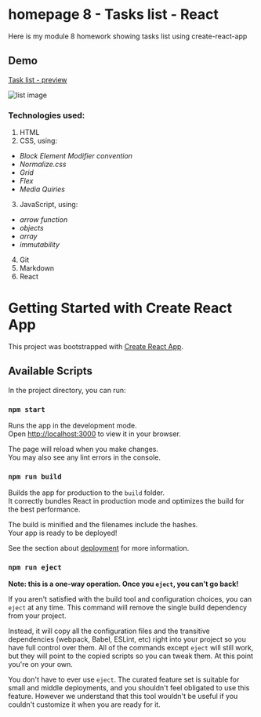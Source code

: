 # homepage 8 - Tasks list - React
Here is my module 8 homework showing tasks list using create-react-app

## Demo

[Task list - preview](https://parvinaodinaeva.github.io/tasks-list-react/)

![list image](https://i.postimg.cc/tTCL6wRK/list-image.png)

### Technologies used:
1. HTML
2. CSS, using:
  - *Block Element Modifier convention*
  - *Normalize.css*
  - *Grid*
  - *Flex*
  - *Media Quiries*
3. JavaScript, using:
  - *arrow function*
  - *objects*
  - *array*
  - *immutability*
4. Git 
5. Markdown
6. React

# Getting Started with Create React App

This project was bootstrapped with [Create React App](https://github.com/facebook/create-react-app).

## Available Scripts

In the project directory, you can run:

### `npm start`

Runs the app in the development mode.\
Open [http://localhost:3000](http://localhost:3000) to view it in your browser.

The page will reload when you make changes.\
You may also see any lint errors in the console.

### `npm run build`

Builds the app for production to the `build` folder.\
It correctly bundles React in production mode and optimizes the build for the best performance.

The build is minified and the filenames include the hashes.\
Your app is ready to be deployed!

See the section about [deployment](https://facebook.github.io/create-react-app/docs/deployment) for more information.

### `npm run eject`

**Note: this is a one-way operation. Once you `eject`, you can't go back!**

If you aren't satisfied with the build tool and configuration choices, you can `eject` at any time. This command will remove the single build dependency from your project.

Instead, it will copy all the configuration files and the transitive dependencies (webpack, Babel, ESLint, etc) right into your project so you have full control over them. All of the commands except `eject` will still work, but they will point to the copied scripts so you can tweak them. At this point you're on your own.

You don't have to ever use `eject`. The curated feature set is suitable for small and middle deployments, and you shouldn't feel obligated to use this feature. However we understand that this tool wouldn't be useful if you couldn't customize it when you are ready for it.
